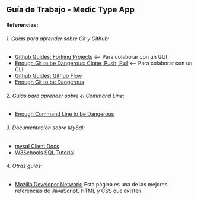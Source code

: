 ## Guía de Trabajo - Medic Type App

#### Referencias:
###### 1. Guías para aprender sobre Git y Github:
* [Github Guides: Forking Projects](https://guides.github.com/activities/forking/)  <-- Para colaborar con un GUI
* [Enough Git to be Dangerous: Clone, Push, Pull](https://www.learnenough.com/git-tutorial#sec-clone_push_pull) <-- Para colaborar con un CLI
* [Github Guides: Github Flow](https://guides.github.com/introduction/flow/)
* [Enough Git to be Dangerous](https://www.learnenough.com/git-tutorial#sec-getting_started)

###### 2. Guías para aprender sobre el Command Line:
* [Enough Command Line to be Dangerous](https://www.learnenough.com/command-line-tutorial#sec-basics)

###### 3. Documentación sobre MySql:
* [mysql Client Docs](https://github.com/mysqljs/mysql#establishing-connections)
* [W3Schools SQL Tutorial](https://www.w3schools.com/sql/default.asp)

###### 4. Otras guías:
* [Mozilla Developer Network:](https://developer.mozilla.org/en-US/) Esta página es una de las mejores referencias de JavaScript, HTML y CSS que existen.
